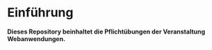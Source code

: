 # Einführung

**Dieses Repository beinhaltet die Pflichtübungen der Veranstaltung Webanwendungen.**

